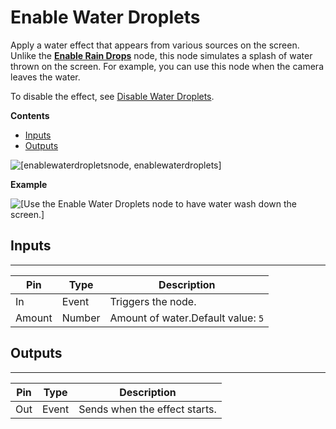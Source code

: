 # Enable Water Droplets<a name="enable-water-droplets-node"></a>

Apply a water effect that appears from various sources on the screen\. Unlike the **[Enable Rain Drops](enable-rain-drops-node.md)** node, this node simulates a splash of water thrown on the screen\. For example, you can use this node when the camera leaves the water\.

To disable the effect, see [Disable Water Droplets](disable-water-droplets-node.md)\.

**Contents**
+ [Inputs](#enable-water-droplets-node-input)
+ [Outputs](#enable-water-droplets-node-output)

![\[enablewaterdropletsnode, enablewaterdroplets\]](http://docs.aws.amazon.com/lumberyard/latest/userguide/images/scriptcanvasnodes/script-canvas-enable-water-droplets-node.png)

**Example**  

![\[Use the Enable Water Droplets node to have water wash down the screen.\]](http://docs.aws.amazon.com/lumberyard/latest/userguide/images/scriptcanvasnodes/enable-water-droplets-node-example.gif)

## Inputs<a name="enable-water-droplets-node-input"></a>


****  

| Pin | Type | Description | 
| --- | --- | --- | 
| In | Event | Triggers the node\. | 
| Amount | Number | Amount of water\.Default value: `5` | 

## Outputs<a name="enable-water-droplets-node-output"></a>


****  

| Pin | Type | Description | 
| --- | --- | --- | 
| Out | Event | Sends when the effect starts\. | 